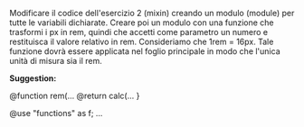 Modificare il codice dell'esercizio 2 (mixin) creando un modulo (module) per tutte le variabili dichiarate.
Creare poi un modulo con una funzione che trasformi i px in rem, quindi che accetti come parametro un numero e restituisca il valore relativo in rem.
Consideriamo che 1rem = 16px.
Tale funzione dovrà essere applicata nel foglio principale in modo che l'unica unità di misura sia il rem.


**Suggestion:**

@function rem(...
@return calc(...
}

@use "functions" as f;
...
